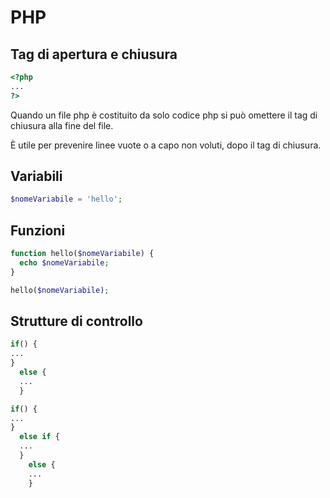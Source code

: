 # PHP
## Tag di apertura e chiusura
```php
<?php 
...
?>
```
Quando un file php è costituito da solo codice php si può omettere il tag di chiusura alla fine del file.

È utile per prevenire linee vuote o a capo non voluti, dopo il tag di chiusura.

## Variabili
```php
$nomeVariabile = 'hello';
```

## Funzioni
```php
function hello($nomeVariabile) {
  echo $nomeVariabile;
}

hello($nomeVariabile);
```

## Strutture di controllo
```php
if() {
...
}
  else {
  ...
  }

if() {
...
}
  else if {
  ...
  }
    else {
    ...
    }
```
